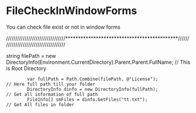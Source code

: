 # FileCheckInWindowForms
You can check file exist or not in window forms

////////////////////////////////********************************************//////////////////////////////////////

string filePath = new DirectoryInfo(Environment.CurrentDirectory).Parent.Parent.FullName;  // This is Root Directory

            var fullPath = Path.Combine(filePath, @"License");           // Here full path till your folder
            DirectoryInfo dinfo = new DirectoryInfo(fullPath);           // Get all information of full path
            FileInfo[] smFiles = dinfo.GetFiles("tt.txt");                // Get All files in folder
